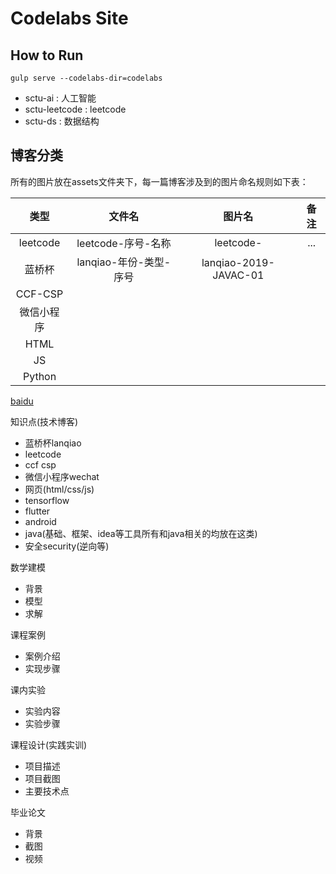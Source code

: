# Codelabs Site


## How to Run
```
gulp serve --codelabs-dir=codelabs
```

- sctu-ai : 人工智能
- sctu-leetcode : leetcode
- sctu-ds : 数据结构

## 博客分类
所有的图片放在assets文件夹下，每一篇博客涉及到的图片命名规则如下表：

|类型|文件名|图片名|备注|
|:--:|:--:|:--:|:--:|
|leetcode| leetcode-序号-名称|leetcode-|...|
|蓝桥杯|lanqiao-年份-类型-序号|lanqiao-2019-JAVAC-01||
|CCF-CSP||||
|微信小程序||||
|HTML||||
|JS||||
|Python||||

[baidu](http://www.baidu.com)



知识点(技术博客)
- 蓝桥杯lanqiao
- leetcode
- ccf csp
- 微信小程序wechat
- 网页(html/css/js)
- tensorflow
- flutter
- android
- java(基础、框架、idea等工具所有和java相关的均放在这类)
- 安全security(逆向等)


数学建模
- 背景
- 模型
- 求解

课程案例
- 案例介绍
- 实现步骤

课内实验
- 实验内容
- 实验步骤

课程设计(实践实训)
- 项目描述
- 项目截图
- 主要技术点

毕业论文
- 背景
- 截图
- 视频



